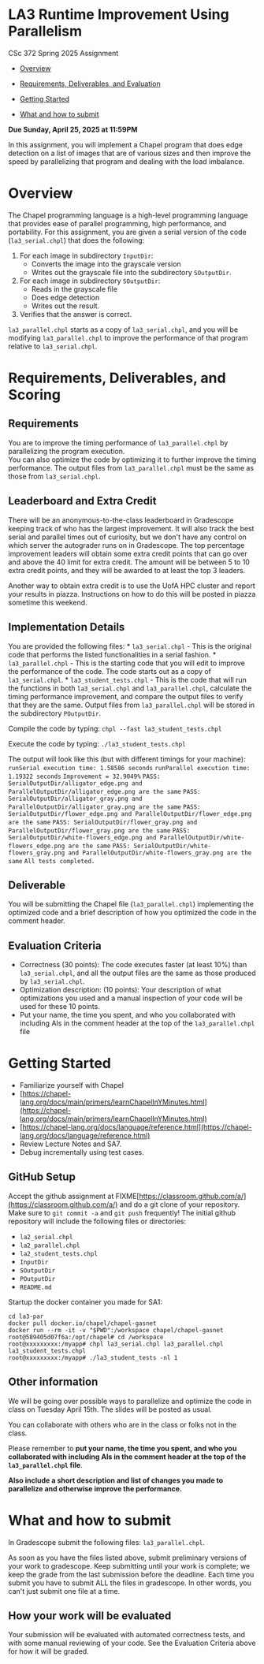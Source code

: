 # LA3 Runtime Improvement Using Parallelism

CSc 372 Spring 2025 Assignment

* [Overview](#overview)

* [Requirements, Deliverables, and Evaluation](#requirements)

* [Getting Started](#start)

* [What and how to submit](#submit)


**Due Sunday, April 25, 2025 at 11:59PM**

In this assignment, you will implement a Chapel program that does edge detection on a list of images
that are of various sizes and then improve the speed by parallelizing that program and dealing with
the load imbalance.

# Overview
<a name="overview"></a>

The Chapel programming language is a high-level programming language that provides ease of parallel
programming, high performance, and portability. 
For this assignment, you are given a serial version of the code (`la3_serial.chpl`) that does the
following:
1. For each image in subdirectory `InputDir`:
    * Converts the image into the grayscale version
    * Writes out the grayscale file into the subdirectory `SOutputDir`.
2. For each image in subdirectory `SOutputDir`:
    * Reads in the grayscale file
    * Does edge detection
    * Writes out the result.
3. Verifies that the answer is correct.

`la3_parallel.chpl` starts as a copy of `la3_serial.chpl`, and you will be modifying `la3_parallel.chpl` to improve
the performance of that program relative to `la3_serial.chpl`.

# Requirements, Deliverables, and Scoring
<a name="requirements"></a>

## Requirements
You are to improve the timing performance of `la3_parallel.chpl` by parallelizing the program execution.  
You can also optimize the code by optimizing it to further improve the timing performance.  The output
files from `la3_parallel.chpl` must be the same as those from `la3_serial.chpl`.

## Leaderboard and Extra Credit
There will be an anonymous-to-the-class leaderboard in Gradescope keeping track of who has the largest improvement.  It will also track
the best serial and parallel times out of curiosity, but we don't have any control
on which server the autograder runs on in Gradescope.
The top percentage improvement leaders will obtain some extra credit points that can go over and above the 40 limit for extra credit.
The amount will be between 5 to 10 extra credit points, and
they will be awarded to at least the top 3 leaders.

Another way to obtain extra credit is to use the UofA
HPC cluster and report your results in piazza.
Instructions on how to do this will be posted in piazza
sometime this weekend.

## Implementation Details
You are provided the following files:
    * `la3_serial.chpl` - This is the original code that performs the listed functionalities in a serial fashion.
    * `la3_parallel.chpl` - This is the starting code that you will edit to improve the performance of the code.
            The code starts out as a copy of `la3_serial.chpl`.
    * `la3_student_tests.chpl` - This is the code that will run the functions in both `la3_serial.chpl` and 
            `la3_parallel.chpl`, calculate the timing performance improvement, and compare the output files to 
            verify that they are the same.  Output files from `la3_parallel.chpl` will be stored in the 
            subdirectory `POutputDir`.

Compile the code by typing:
    `chpl --fast la3_student_tests.chpl`

Execute the code by typing:
    `./la3_student_tests.chpl`

The output will look like this (but with different timings for your machine):
`runSerial execution time: 1.58586 seconds`
`runParallel execution time: 1.19322 seconds`
`Improvement = 32.9049%`
`PASS: SerialOutputDir/alligator_edge.png and ParallelOutputDir/alligator_edge.png are the same`
`PASS: SerialOutputDir/alligator_gray.png and ParallelOutputDir/alligator_gray.png are the same`
`PASS: SerialOutputDir/flower_edge.png and ParallelOutputDir/flower_edge.png are the same`
`PASS: SerialOutputDir/flower_gray.png and ParallelOutputDir/flower_gray.png are the same`
`PASS: SerialOutputDir/white-flowers_edge.png and ParallelOutputDir/white-flowers_edge.png are the same`
`PASS: SerialOutputDir/white-flowers_gray.png and ParallelOutputDir/white-flowers_gray.png are the same`
`All tests completed.`

## Deliverable
You will be submitting the Chapel file (`la3_parallel.chpl`) implementing the optimized code and a brief description of how you optimized the code in the comment header.

## Evaluation Criteria
* Correctness (30 points): The code executes faster (at least 10%) than `la3_serial.chpl`, and all the output files are the same as those produced by `la3_serial.chpl`.
* Optimization description: (10 points): Your description of what optimizations you used and a manual inspection of your code will be used for these 10 points.
* Put your name, the time you spent, and who you collaborated with including AIs in the comment header at the top of the `la3_parallel.chpl` file


# Getting Started
<a name="start"></a>
- Familiarize yourself with Chapel<br>
- [https://chapel-lang.org/docs/main/primers/learnChapelInYMinutes.html](https://chapel-lang.org/docs/main/primers/learnChapelInYMinutes.html)
- [https://chapel-lang.org/docs/language/reference.html](https://chapel-lang.org/docs/language/reference.html)
- Review Lecture Notes and SA7.
- Debug incrementally using test cases.<br>

## GitHub Setup
Accept the github assignment at FIXME[https://classroom.github.com/a/](https://classroom.github.com/a/)
and do a git clone of your repository.  Make sure to `git commit -a` and
`git push` frequently!  The initial github repository will include the 
following files or directories:
- `la2_serial.chpl`
- `la2_parallel.chpl`
- `la2_student_tests.chpl`
- `InputDir`
- `SOutputDir`
- `POutputDir`
- `README.md`

Startup the docker container you made for SA1:
```
cd la3-par
docker pull docker.io/chapel/chapel-gasnet 
docker run --rm -it -v "$PWD":/workspace chapel/chapel-gasnet
root@589405d07f6a:/opt/chapel# cd /workspace
root@xxxxxxxxx:/myapp# chpl la3_serial.chpl la3_parallel.chpl la3_student_tests.chpl
root@xxxxxxxxx:/myapp# ./la3_student_tests -nl 1
```

## Other information

We will be going over possible ways to parallelize and optimize the code in class on Tuesday April 15th.
The slides will be posted as usual.

You can collaborate with others who are in the class or folks not in the class.

Please remember to **put your name, the time you spent, 
and who you collaborated with including AIs in the
comment header at the top of the `la3_parallel.chpl` file**.

**Also include a short description and list of changes you made to parallelize
and otherwise improve the performance.**


# What and how to submit
<a name="submit"></a>

In Gradescope submit the following files: `la3_parallel.chpl`.

As soon as you have the files listed above, submit preliminary versions of your 
work to gradescope. Keep submitting until your work is complete; we keep the
grade from the last submission before the deadline. Each time you submit 
you have to submit ALL the files in gradescope.  In other words, you can't just submit
one file at a time.

## How your work will be evaluated

Your submission will be evaluated with automated correctness tests, and with some manual reviewing of your code.
See the Evaluation Criteria above for how it will be graded.

